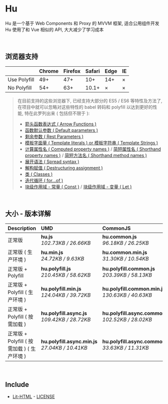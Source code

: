 # Hu
Hu 是一个基于 Web Components 和 Proxy 的 MVVM 框架, 适合公用组件开发<br>
Hu 使用了和 Vue 相似的 API, 大大减少了学习成本

<br>

## 浏览器支持

|              | Chrome | Firefox | Safari | Edge | IE |
| :-           | :-     | :-      | :-     | :-   | :- |
| Use Polyfill | 49+    | 47+     | 10+    | 14+  | ×  |
| No Polyfill  | 54+    | 63+     | 10.1+  | ×    | ×  |

> 在目前支持的这些浏览器下, 已经支持大部分的 ES5 / ES6 等特性及方法了,<br>
> 在项目中就可以忽略对这些特性的 babel 转码和 polyfill 以达到更好的性能, 特在此罗列出来 ( 包括但不限于 ): <br>
  > - [箭头函数表达式 ( Arrow Functions )](https://developer.mozilla.org/zh-CN/docs/Web/JavaScript/Reference/Functions/Arrow_functions)
  > - [函数默认参数 ( Default parameters )](https://developer.mozilla.org/zh-CN/docs/Web/JavaScript/Reference/Functions/Default_parameters)
  > - [剩余参数 ( Rest Parameters )](https://developer.mozilla.org/zh-CN/docs/Web/JavaScript/Reference/Functions/Rest_parameters)
  > - [模板字面量 ( Template literals ) or 模板字符串 ( Template Strings )](https://developer.mozilla.org/zh-CN/docs/Web/JavaScript/Reference/template_strings)
  > - [计算属性名 ( Computed property names )](https://developer.mozilla.org/zh-CN/docs/Web/JavaScript/Reference/Operators/Object_initializer#计算属性名) / [简短属性名 ( Shorthand property names )](https://developer.mozilla.org/zh-CN/docs/Web/JavaScript/Reference/Operators/Object_initializer#属性定义) / [简短方法名 ( Shorthand method names )](https://developer.mozilla.org/zh-CN/docs/Web/JavaScript/Reference/Operators/Object_initializer#方法定义)
  > - [展开语法 ( Spread syntax )](https://developer.mozilla.org/zh-CN/docs/Web/JavaScript/Reference/Operators/Spread_syntax)
  > - [解构赋值 ( Destructuring assignment )](https://developer.mozilla.org/zh-CN/docs/Web/JavaScript/Reference/Operators/Destructuring_assignment)
  > - [类 ( Classes )](https://developer.mozilla.org/zh-CN/docs/Web/JavaScript/Reference/Classes)
  > - [迭代循环 ( for...of )](https://developer.mozilla.org/zh-CN/docs/Web/JavaScript/Reference/Statements/for...of)
  > - [块级作用域 - 常量 ( Const )](https://developer.mozilla.org/zh-CN/docs/Web/JavaScript/Reference/Statements/const) / [块级作用域 - 变量 ( Let )](https://developer.mozilla.org/zh-CN/docs/Web/JavaScript/Reference/Statements/let)

<br>

## 大小 - 版本详解
| Description | UMD | CommonJS | ES Module |
| :- | :- | :- | :- |
| 正常版 | **hu.js**<br>*102.73KB / 26.66KB* | **hu.common.js**<br>*96.18KB / 26.25KB* | **hu.esm.js**<br>*96.16KB / 26.24KB* |
| 正常版 ( 生产环境 ) | **hu.min.js**<br>*24.72KB / 9.63KB* | **hu.common.min.js**<br>*31.30KB / 10.54KB* | **hu.esm.min.js**<br>*24.55KB / 9.56KB* |
| 正常版 + Polyfill | **hu.polyfill.js**<br>*210.45KB / 58.62KB* | **hu.polyfill.common.js**<br>*203.39KB / 58.13KB* | **hu.polyfill.esm.js**<br>*203.38KB / 58.11KB* |
| 正常版 + Polyfill ( 生产环境 ) | **hu.polyfill.min.js**<br>*124.04KB / 39.72KB* | **hu.polyfill.common.min.js**<br>*130.63KB / 40.63KB* | **hu.polyfill.esm.min.js**<br>*123.87KB / 39.66KB* |
| 正常版 + Polyfill ( 按需加载 ) | **hu.polyfill.async.js**<br>*109.42KB / 28.72KB* | **hu.polyfill.async.common.js**<br>*102.52KB / 28.02KB* | **hu.polyfill.async.esm.js**<br>*102.50KB / 28.00KB* |
| 正常版 + Polyfill ( 按需加载 ) ( 生产环境 ) | **hu.polyfill.async.min.js**<br>*27.04KB / 10.41KB* | **hu.polyfill.async.common.min.js**<br>*33.63KB / 11.31KB* | **hu.polyfill.async.esm.min.js**<br>*26.87KB / 10.34KB* |

<br>

## Include
  - [Lit-HTML](https://github.com/Polymer/lit-html) \- [LICENSE](https://github.com/Polymer/lit-html/blob/master/LICENSE)